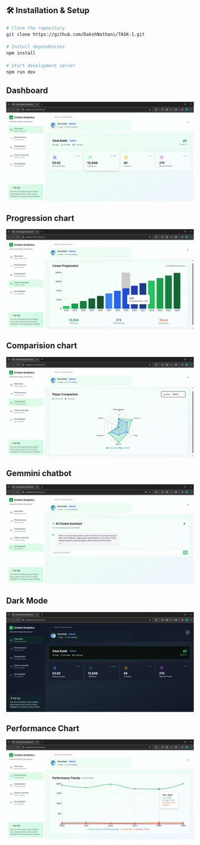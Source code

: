 ## 🛠️ Installation & Setup

```bash
# Clone the repository
git clone https://github.com/DakshNathani/TASK-1.git

# Install dependencies
npm install

# Start development server
npm run dev
```

## Dashboard
![Img2](images\ad51241801c649cd8f974bb1b81d32a5.jpg)
## Progression chart
![Img1](images\62ca20ad17b5479d82f047b75c6eb7a3.jpg)
## Comparision chart
![Img3](images\cd50f179a2354852b78f22cb75027d5d.jpg)
## Gemmini chatbot
![Img4](images\d24ec422e93940d9a7bce5f52db79b47.jpg)
## Dark Mode
![Img5](images\d90954353b364edbbe20eec83a597973.jpg)
## Performance Chart
![Img6](images\ec57f4c5c2334636b6b1c1bd0c6872dc.jpg)